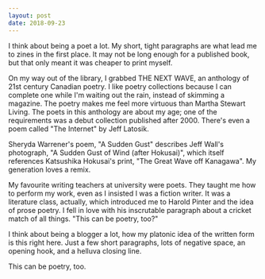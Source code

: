 ```yaml
---
layout: post
date: 2018-09-23
---
```


I think about being a poet a lot. My short, tight paragraphs are what lead me to zines in the first place. It may not be long enough for a published book, but that only meant it was cheaper to print myself.

On my way out of the library, I grabbed THE NEXT WAVE, an anthology of 21st century Canadian poetry. I like poetry collections because I can complete one while I'm waiting out the rain, instead of skimming a magazine. The poetry makes me feel more virtuous than Martha Stewart Living. The poets in this anthology are about my age; one of the requirements was a debut collection published after 2000. There's even a poem called "The Internet" by Jeff Latosik.

Sheryda Warrener's poem, "A Sudden Gust" describes Jeff Wall's photograph, "A Sudden Gust of Wind (after Hokusai)", which itself references Katsushika Hokusai's print, "The Great Wave off Kanagawa". My generation loves a remix.

My favourite writing teachers at university were poets. They taught me how to perform my work, even as I insisted I was a fiction writer. It was a literature class, actually, which introduced me to Harold Pinter and the idea of prose poetry. I fell in love with his inscrutable paragraph about a cricket match of all things. "This can be poetry, too?" 

I think about being a blogger a lot, how my platonic idea of the written form is this right here. Just a few short paragraphs, lots of negative space, an opening hook, and a helluva closing line. 

This can be poetry, too.
